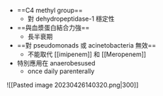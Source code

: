 - ==C4 methyl group==
	- 對 dehydropeptidase-1 穩定性
- ==與血漿蛋白結合力強==
	- 長半衰期
- ==對 pseudomonads 或 acinetobacteria 無效==
	- 不能取代 [[imipenem]] 和 [[Meropenem]] 
- 特別應用在 anaerobesused 
	- once daily parenterally 

![[Pasted image 20230426140320.png|300]]